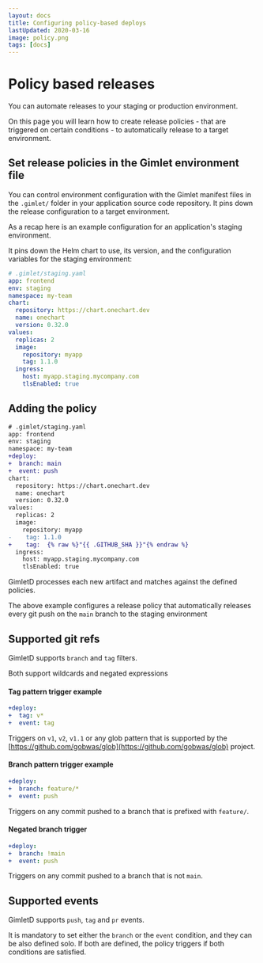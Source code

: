 ```yaml
---
layout: docs
title: Configuring policy-based deploys
lastUpdated: 2020-03-16
image: policy.png
tags: [docs]
---
```


# Policy based releases

You can automate releases to your staging or production environment.

On this page you will learn how to create release policies - that are triggered on certain conditions - 
to automatically release to a target environment.

## Set release policies in the Gimlet environment file

You can control environment configuration with the Gimlet manifest files in the `.gimlet/` folder in your application source code repository. It pins down the release configuration to a target environment.

As a recap here is an example configuration for an application's staging environment.

It pins down the Helm chart to use, its version, and the configuration variables for the staging environment:

```yaml
# .gimlet/staging.yaml
app: frontend
env: staging
namespace: my-team
chart:
  repository: https://chart.onechart.dev
  name: onechart
  version: 0.32.0
values:
  replicas: 2
  image:
    repository: myapp
    tag: 1.1.0
  ingress:
    host: myapp.staging.mycompany.com
    tlsEnabled: true
```

## Adding the policy
```diff
# .gimlet/staging.yaml
app: frontend
env: staging
namespace: my-team
+deploy:
+  branch: main
+  event: push
chart:
  repository: https://chart.onechart.dev
  name: onechart
  version: 0.32.0
values:
  replicas: 2
  image:
    repository: myapp
-    tag: 1.1.0
+    tag:  {% raw %}"{{ .GITHUB_SHA }}"{% endraw %}
  ingress:
    host: myapp.staging.mycompany.com
    tlsEnabled: true
```

GimletD processes each new artifact and matches against the defined policies.

The above example configures a release policy that automatically releases every git push on the `main` branch to the staging environment

## Supported git refs

GimletD supports `branch` and `tag` filters.

Both support wildcards and negated expressions

#### Tag pattern trigger example
```yaml
+deploy:
+  tag: v*
+  event: tag
```

Triggers on `v1`, `v2`, `v1.1` or any glob pattern that is supported by the [https://github.com/gobwas/glob](https://github.com/gobwas/glob) project.

#### Branch pattern trigger example
```yaml
+deploy:
+  branch: feature/*
+  event: push
```

Triggers on any commit pushed to a branch that is prefixed with `feature/`.

#### Negated branch trigger
```yaml
+deploy:
+  branch: !main
+  event: push
```

Triggers on any commit pushed to a branch that is not `main`.

## Supported events

GimletD supports `push`, `tag` and `pr` events.

It is mandatory to set either the `branch` or the `event` condition, and they can be also defined solo.
If both are defined, the policy triggers if both conditions are satisfied.
